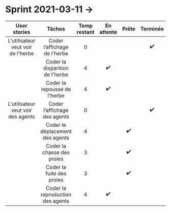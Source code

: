 # Sprint 2021-03-11 -> 

|                User stories                |                       Tâches                       | Temp restant |     En attente     |       Prête        | Terminée |
| :----------------------------------------: | :------------------------------------------------: | :----------: | :----------------: | :----------------: | :------: |
| L'utilisateur veut voir de l'herbe  |            Coder l’affichage de l'herbe             |      0       |  |          |   :heavy_check_mark:           |
|                                            |         Coder la disparition de l'herbe         |      4       |  :heavy_check_mark:                  |  |          |
|                                            |         Coder la repousse de l'herbe         |      4       |  :heavy_check_mark:                  |  |          |
| L'utilisateur veut voir des agents  |            Coder l’affichage des agents             |      0       |                    |  |     :heavy_check_mark:    |
|                                            |         Coder le déplacement des agents         |      4       |                    | :heavy_check_mark: |          |
|                                            |           Coder la chasse des proies            |      3       |                    | :heavy_check_mark: |          |
|                                            |           Coder la fuite des proies             |      3      | |    :heavy_check_mark:                |          |
|                                            |         Coder la reproduction des agents         |      4       |    :heavy_check_mark:      |        |          |
